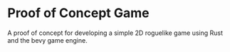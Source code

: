 # Proof of Concept Game

A proof of concept for developing a simple 2D roguelike game using Rust and the bevy game engine.
